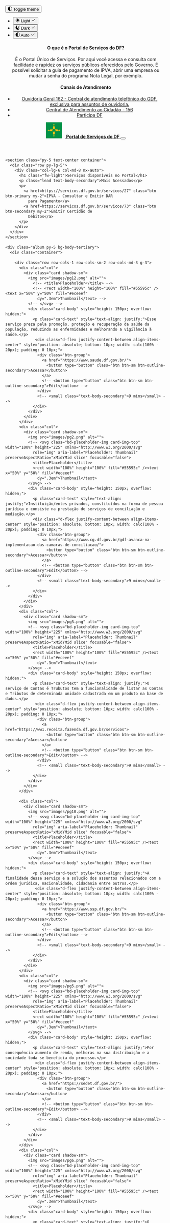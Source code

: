 <!doctype html>
<html lang="en" data-bs-theme="auto">

<head>
  <script src="assets/js/color-modes.js"></script>

  <meta charset="utf-8">
  <meta name="viewport" content="width=device-width, initial-scale=1">
  <meta name="description" content="">
  <meta name="author" content="Mark Otto, Jacob Thornton, and Bootstrap contributors">
  <meta name="generator" content="Hugo 0.122.0">
  <title>Serviços Distrito Federal </title> 
<!-- MUDOU O NOME NA BARRA DE navegação -->

  <link rel="canonical" href="https://getbootstrap.com/docs/5.3/examples/album/">



  <link rel="stylesheet" href="https://cdn.jsdelivr.net/npm/@docsearch/css@3">

  <link href="assets/dist/css/bootstrap.min.css" rel="stylesheet">

<link rel="stylesheet" href="style.css">


</head>

<body>
  <svg xmlns="http://www.w3.org/2000/svg" class="d-none">
    <symbol id="check2" viewBox="0 0 16 16">
      <path
        d="M13.854 3.646a.5.5 0 0 1 0 .708l-7 7a.5.5 0 0 1-.708 0l-3.5-3.5a.5.5 0 1 1 .708-.708L6.5 10.293l6.646-6.647a.5.5 0 0 1 .708 0z" />
    </symbol>
    <symbol id="circle-half" viewBox="0 0 16 16">
      <path d="M8 15A7 7 0 1 0 8 1v14zm0 1A8 8 0 1 1 8 0a8 8 0 0 1 0 16z" />
    </symbol>
    <symbol id="moon-stars-fill" viewBox="0 0 16 16">
      <path
        d="M6 .278a.768.768 0 0 1 .08.858 7.208 7.208 0 0 0-.878 3.46c0 4.021 3.278 7.277 7.318 7.277.527 0 1.04-.055 1.533-.16a.787.787 0 0 1 .81.316.733.733 0 0 1-.031.893A8.349 8.349 0 0 1 8.344 16C3.734 16 0 12.286 0 7.71 0 4.266 2.114 1.312 5.124.06A.752.752 0 0 1 6 .278z" />
      <path
        d="M10.794 3.148a.217.217 0 0 1 .412 0l.387 1.162c.173.518.579.924 1.097 1.097l1.162.387a.217.217 0 0 1 0 .412l-1.162.387a1.734 1.734 0 0 0-1.097 1.097l-.387 1.162a.217.217 0 0 1-.412 0l-.387-1.162A1.734 1.734 0 0 0 9.31 6.593l-1.162-.387a.217.217 0 0 1 0-.412l1.162-.387a1.734 1.734 0 0 0 1.097-1.097l.387-1.162zM13.863.099a.145.145 0 0 1 .274 0l.258.774c.115.346.386.617.732.732l.774.258a.145.145 0 0 1 0 .274l-.774.258a1.156 1.156 0 0 0-.732.732l-.258.774a.145.145 0 0 1-.274 0l-.258-.774a1.156 1.156 0 0 0-.732-.732l-.774-.258a.145.145 0 0 1 0-.274l.774-.258c.346-.115.617-.386.732-.732L13.863.1z" />
    </symbol>
    <symbol id="sun-fill" viewBox="0 0 16 16">
      <path
        d="M8 12a4 4 0 1 0 0-8 4 4 0 0 0 0 8zM8 0a.5.5 0 0 1 .5.5v2a.5.5 0 0 1-1 0v-2A.5.5 0 0 1 8 0zm0 13a.5.5 0 0 1 .5.5v2a.5.5 0 0 1-1 0v-2A.5.5 0 0 1 8 13zm8-5a.5.5 0 0 1-.5.5h-2a.5.5 0 0 1 0-1h2a.5.5 0 0 1 .5.5zM3 8a.5.5 0 0 1-.5.5h-2a.5.5 0 0 1 0-1h2A.5.5 0 0 1 3 8zm10.657-5.657a.5.5 0 0 1 0 .707l-1.414 1.415a.5.5 0 1 1-.707-.708l1.414-1.414a.5.5 0 0 1 .707 0zm-9.193 9.193a.5.5 0 0 1 0 .707L3.05 13.657a.5.5 0 0 1-.707-.707l1.414-1.414a.5.5 0 0 1 .707 0zm9.193 2.121a.5.5 0 0 1-.707 0l-1.414-1.414a.5.5 0 0 1 .707-.707l1.414 1.414a.5.5 0 0 1 0 .707zM4.464 4.465a.5.5 0 0 1-.707 0L2.343 3.05a.5.5 0 1 1 .707-.707l1.414 1.414a.5.5 0 0 1 0 .708z" />
    </symbol>
  </svg>

  <div class="dropdown position-fixed bottom-0 end-0 mb-3 me-3 bd-mode-toggle">
    <button class="btn btn-bd-primary py-2 dropdown-toggle d-flex align-items-center" id="bd-theme" type="button"
      aria-expanded="false" data-bs-toggle="dropdown" aria-label="Toggle theme (auto)">
      <svg class="bi my-1 theme-icon-active" width="1em" height="1em">
        <use href="#circle-half"></use>
      </svg>
      <span class="visually-hidden" id="bd-theme-text">Toggle theme</span>
    </button>
    <ul class="dropdown-menu dropdown-menu-end shadow" aria-labelledby="bd-theme-text">
      <li>
        <button type="button" class="dropdown-item d-flex align-items-center" data-bs-theme-value="light"
          aria-pressed="false">
          <svg class="bi me-2 opacity-50" width="1em" height="1em">
            <use href="#sun-fill"></use>
          </svg>
          Light
          <svg class="bi ms-auto d-none" width="1em" height="1em">
            <use href="#check2"></use>
          </svg>
        </button>
      </li>
      <li>
        <button type="button" class="dropdown-item d-flex align-items-center" data-bs-theme-value="dark"
          aria-pressed="false">
          <svg class="bi me-2 opacity-50" width="1em" height="1em">
            <use href="#moon-stars-fill"></use>
          </svg>
          Dark
          <svg class="bi ms-auto d-none" width="1em" height="1em">
            <use href="#check2"></use>
          </svg>
        </button>
      </li>
      <li>
        <button type="button" class="dropdown-item d-flex align-items-center active" data-bs-theme-value="auto"
          aria-pressed="true">
          <svg class="bi me-2 opacity-50" width="1em" height="1em">
            <use href="#circle-half"></use>
          </svg>
          Auto
          <svg class="bi ms-auto d-none" width="1em" height="1em">
            <use href="#check2"></use>
          </svg>
        </button>
      </li>
    </ul>
  </div>
<!-- botao de tema -->

<header data-bs-theme="dark">
  <div class="navbar navbar-dark bg-primary shadow-sm" id="navbarHeader" style="background-image: url(images/df2.png) ;">
    <div class="container">
      <div class="row">
        <div class="col-sm-8 col-md-7 py-4">
          <h4>O que é o Portal de Serviços do DF?</h4>
          <p class="text-body-secondary">É o Portal Único de Serviços. Por aqui você acessa e consulta com facilidade e rapidez os serviços públicos oferecidos pelo Governo. É possível solicitar a guia de pagamento de IPVA, abrir uma empresa ou mudar a senha do programa Nota Legal, por exemplo.</p>
        </div>
        <div class="col-sm-4 offset-md-1 py-4">
          <h4>Canais de Atendimento</h4>
          <ul class="list-unstyled">
            <li><a href="https://www.saude.df.gov.br/canais-de-atendimento#:~:text=Telefone%20(162),telefone%20fixo%20e%20pelo%20celular." class="text-white">Ouvidoria Geral 162 - Central de atendimento telefônico do GDF, exclusiva para assuntos de ouvidoria.</a></li>
            <li><a href="https://www.economia.df.gov.br/central-de-atendimento/#:~:text=A%20Central%20de%20Atendimento%20ao,o%20Governo%20e%20a%20popula%C3%A7%C3%A3o." class="text-white">Central de Atendimento ao Cidadão - 156</a></li>
            <li><a href="https://www.participa.df.gov.br/" class="text-white">Participa DF</a></li>
          </ul>
        </div>
      </div>
    </div>
  </div>
  <div class="navbar navbar-dark bg-primary shadow-sm">
    <div class="container">
      <a href="#" class="navbar-brand d-flex align-items-center">
        <!-- <svg xmlns="http://www.w3.org/2000/svg" width="20" height="20" fill="none" stroke="currentColor" stroke-linecap="round" stroke-linejoin="round" stroke-width="2" aria-hidden="true" class="me-2" viewBox="0 0 24 24">
          <path d="M23 19a2 2 0 0 1-2 2H3a2 2 0 0 1-2-2V8a2 2 0 0 1 2-2h4l2-3h6l2 3h4a2 2 0 0 1 2 2z" />
          <circle cx="12" cy="13" r="4" />
        </svg> -->
        <img src="images/bandeiradf.png" alt="" style="margin-right: 10px;">
        <strong>Portal de Serviços do DF</strong>
      </a>
      <button class="navbar-toggler" type="button" data-bs-toggle="collapse" data-bs-target="#navbarHeader" aria-controls="navbarHeader" aria-expanded="false" aria-label="Toggle navigation">
        <span class="navbar-toggler-icon"></span>
      </button>
    </div>
  </div>
</header>
<!-- HEADER FOI MUDADO A COR, O CABEÇALHO. -->
<!-- dentro da div "maior" foi colocado um plano de fundo com img STYLE-->
<!-- foi tirado o svg e colocado um img da bandeira com espaçamento STYLE -->


  <main>

    <section class="py-5 text-center container">
      <div class="row py-lg-5">
        <div class="col-lg-6 col-md-8 mx-auto">
          <h1 class="fw-light">Serviços disponíveis no Portal</h1>
          <p class="lead text-body-secondary">Mais Acessados</p>
          <p>
            <a href=https://servicos.df.gov.br/servicos/27" class="btn btn-primary my-2">IPVA - Consultar e Emitir DAR
              para Pagamento</a>
            <a href=https://servicos.df.gov.br/servicos/73" class="btn btn-secondary my-2">Emitir Certidão de
              Débitos</a>
          </p>
        </div>
      </div>
    </section>

    <div class="album py-5 bg-body-tertiary">
      <div class="container">

        <div class="row row-cols-1 row-cols-sm-2 row-cols-md-3 g-3">
          <div class="col">
            <div class="card shadow-sm">
              <img src="images/pg12.png" alt="">
                <!-- <title>Placeholder</title> -->
                <!-- <rect width="100%" height="100%" fill="#55595c" /><text x="50%" y="50%" fill="#eceeef"
                  dy=".3em">Thumbnail</text> -->
              <!-- </svg> -->
              <div class="card-body" style="height: 150px; overflow: hidden;">
                <p class="card-text" style="text-align: justify;">Esse serviço preza pela promoção, proteção e recuperação da saúde da população, reduzindo as enfermidades e melhorando a vigilância à saúde.</p>
                 <div class="d-flex justify-content-between align-items-center" style="position: absolute; bottom: 10px; width: calc(100% - 20px); padding: 0 10px;">
                  <div class="btn-group">
                    <a href="https://www.saude.df.gov.br/">
                      <button type="button" class="btn btn-sm btn-outline-secondary">Acessar</button>
                    </a>
                    <!-- <button type="button" class="btn btn-sm btn-outline-secondary">Edit</button> -->
                  </div>
                  <!-- <small class="text-body-secondary">9 mins</small> -->
                </div>
              </div>
            </div>
          </div>
          <div class="col">
            <div class="card shadow-sm">
              <img src="images/pg2.png" alt="">
              <!-- <svg class="bd-placeholder-img card-img-top" width="100%" height="225" xmlns="http://www.w3.org/2000/svg"
                role="img" aria-label="Placeholder: Thumbnail" preserveAspectRatio="xMidYMid slice" focusable="false">
                <title>Placeholder</title>
                <rect width="100%" height="100%" fill="#55595c" /><text x="50%" y="50%" fill="#eceeef"
                  dy=".3em">Thumbnail</text>
              </svg> -->
              <div class="card-body" style="height: 150px; overflow: hidden;">
                <p class="card-text" style="text-align: justify;">Instituição/entes privados, constituídos na forma de pessoa jurídica e consiste na prestação de serviços de conciliação e mediação.</p>
                <div class="d-flex justify-content-between align-items-center" style="position: absolute; bottom: 10px; width: calc(100% - 20px); padding: 0 10px;">
                  <div class="btn-group">
                    <a href="https://www.cg.df.gov.br/gdf-avanca-na-implementacao-das-camaras-de-conciliacao/">
                      <button type="button" class="btn btn-sm btn-outline-secondary">Acessar</button>
                    </a>
                    <!-- <button type="button" class="btn btn-sm btn-outline-secondary">Edit</button> --> 
                  </div>
                  <!-- <small class="text-body-secondary">9 mins</small> -->
                </div>
              </div>
            </div>
          </div>
          <div class="col">
            <div class="card shadow-sm">
              <img src="images/pg3.png" alt="">
              <!-- <svg class="bd-placeholder-img card-img-top" width="100%" height="225" xmlns="http://www.w3.org/2000/svg"
                role="img" aria-label="Placeholder: Thumbnail" preserveAspectRatio="xMidYMid slice" focusable="false">
                <title>Placeholder</title>
                <rect width="100%" height="100%" fill="#55595c" /><text x="50%" y="50%" fill="#eceeef"
                  dy=".3em">Thumbnail</text>
              </svg> -->
              <div class="card-body" style="height: 150px; overflow: hidden;">
                <p class="card-text" style="text-align: justify;">O serviço de Contas é Trubutos tem a funcionalidade de listar as Contas e Tributos de determinada unidade cadastrada em um produto na base de dados.</p>
                 <div class="d-flex justify-content-between align-items-center" style="position: absolute; bottom: 10px; width: calc(100% - 20px); padding: 0 10px;">
                  <div class="btn-group">
                    <a href="https://ww1.receita.fazenda.df.gov.br/servicos">
                      <button type="button" class="btn btn-sm btn-outline-secondary">Acessar</button>
                    </a>
                    <!-- <button type="button" class="btn btn-sm btn-outline-secondary">Edit</button> --> 
                  </div>
                  <!-- <small class="text-body-secondary">9 mins</small> -->
                </div>
              </div>
            </div>
          </div>

          <div class="col">
            <div class="card shadow-sm">
              <img src="images/pg10.png" alt="">
              <!-- <svg class="bd-placeholder-img card-img-top" width="100%" height="225" xmlns="http://www.w3.org/2000/svg"
                role="img" aria-label="Placeholder: Thumbnail" preserveAspectRatio="xMidYMid slice" focusable="false">
                <title>Placeholder</title>
                <rect width="100%" height="100%" fill="#55595c" /><text x="50%" y="50%" fill="#eceeef"
                  dy=".3em">Thumbnail</text>
              </svg> -->
              <div class="card-body" style="height: 150px; overflow: hidden;">
                <p class="card-text" style="text-align: justify;">A finalidade desse serviço e a solução dos assuntos relacionados com a ordem jurídica, nacionalidade, cidadania entre outros.</p>
                 <div class="d-flex justify-content-between align-items-center" style="position: absolute; bottom: 10px; width: calc(100% - 20px); padding: 0 10px;">
                  <div class="btn-group">
                    <a href="https://www.ssp.df.gov.br/">
                      <button type="button" class="btn btn-sm btn-outline-secondary">Acessar</button>
                    </a>
                    <!-- <button type="button" class="btn btn-sm btn-outline-secondary">Edit</button> --> 
                  </div>
                  <!-- <small class="text-body-secondary">9 mins</small> -->
                </div>
              </div>
            </div>
          </div>
          <div class="col">
            <div class="card shadow-sm">
              <img src="images/pg5.png" alt="">
              <!-- <svg class="bd-placeholder-img card-img-top" width="100%" height="225" xmlns="http://www.w3.org/2000/svg"
                role="img" aria-label="Placeholder: Thumbnail" preserveAspectRatio="xMidYMid slice" focusable="false">
                <title>Placeholder</title>
                <rect width="100%" height="100%" fill="#55595c" /><text x="50%" y="50%" fill="#eceeef"
                  dy=".3em">Thumbnail</text>
              </svg> -->
              <div class="card-body" style="height: 150px; overflow: hidden;">
                <p class="card-text" style="text-align: justify;">Por consequência aumento de renda, melhoras na sua distribuição e a sociedade toda se beneficia do processo.</p>
                 <div class="d-flex justify-content-between align-items-center" style="position: absolute; bottom: 10px; width: calc(100% - 20px); padding: 0 10px;">
                  <div class="btn-group">
                    <a href="https://sedet.df.gov.br/">
                      <button type="button" class="btn btn-sm btn-outline-secondary">Acessar</button>
                    </a>
                    <!-- <button type="button" class="btn btn-sm btn-outline-secondary">Edit</button> --> 
                  </div>
                  <!-- <small class="text-body-secondary">9 mins</small> -->
                </div>
              </div>
            </div>
          </div>
          <div class="col">
            <div class="card shadow-sm">
              <img src="images/pg6.png" alt="">
              <!-- <svg class="bd-placeholder-img card-img-top" width="100%" height="225" xmlns="http://www.w3.org/2000/svg"
                role="img" aria-label="Placeholder: Thumbnail" preserveAspectRatio="xMidYMid slice" focusable="false">
                <title>Placeholder</title>
                <rect width="100%" height="100%" fill="#55595c" /><text x="50%" y="50%" fill="#eceeef"
                  dy=".3em">Thumbnail</text>
              </svg> -->
              <div class="card-body" style="height: 150px; overflow: hidden;">
                <p class="card-text" style="text-align: justify;">O objetivo é garantir a proteção social aos cidadãos,  apoio a famílias e à comunidade para enfrentar dificuldades, por meio de serviços, benefícios, programas.</p>
                 <div class="d-flex justify-content-between align-items-center" style="position: absolute; bottom: 10px; width: calc(100% - 20px); padding: 0 10px;">
                  <div class="btn-group">
                    <a href="https://www.sedes.df.gov.br/">
                      <button type="button" class="btn btn-sm btn-outline-secondary">Acessar</button>
                    </a>
                    <!-- <button type="button" class="btn btn-sm btn-outline-secondary">Edit</button> -->
                  </div>
                  <!-- <small class="text-body-secondary">9 mins</small> -->
                </div>
              </div>
            </div>
          </div>

          <div class="col">
            <div class="card shadow-sm">
              <img src="images/pg7.png" alt="">
              <!-- <svg class="bd-placeholder-img card-img-top" width="100%" height="225" xmlns="http://www.w3.org/2000/svg"
                role="img" aria-label="Placeholder: Thumbnail" preserveAspectRatio="xMidYMid slice" focusable="false">
                <title>Placeholder</title>
                <rect width="100%" height="100%" fill="#55595c" /><text x="50%" y="50%" fill="#eceeef"
                  dy=".3em">Thumbnail</text>
              </svg> -->
              <div class="card-body" style="height: 150px; overflow: hidden;">
                <p class="card-text" style="text-align: justify;">Esse serviço promove o planejamento, a implementação e a autogestão do processo de desenvolvimento sustentável dos territórios.</p>
                 <div class="d-flex justify-content-between align-items-center" style="position: absolute; bottom: 10px; width: calc(100% - 20px); padding: 0 10px;">
                  <div class="btn-group">
                    <a href="http://www.seduh.df.gov.br/plano-diretor-de-ordenamento-territorial/">
                      <button type="button" class="btn btn-sm btn-outline-secondary">Acessar</button>
                    </a>
                    <!-- <button type="button" class="btn btn-sm btn-outline-secondary">Edit</button> -->
                  </div>
                  <!-- <small class="text-body-secondary">9 mins</small> -->
                </div>
              </div>
            </div>
          </div>
          <div class="col">
            <div class="card shadow-sm">
              <img src="images/pg8.png" alt="">
              <!-- <svg class="bd-placeholder-img card-img-top" width="100%" height="225" xmlns="http://www.w3.org/2000/svg"
                role="img" aria-label="Placeholder: Thumbnail" preserveAspectRatio="xMidYMid slice" focusable="false">
                <title>Placeholder</title>
                <rect width="100%" height="100%" fill="#55595c" /><text x="50%" y="50%" fill="#eceeef"
                  dy=".3em">Thumbnail</text>
              </svg> -->
              <div class="card-body" style="height: 150px; overflow: hidden;">
                <p class="card-text" style="text-align: justify;">As finanças públicas sao organizações e administrações públicas, efeitos económicos dos impostos, sua sustentabilidade e orçamento do Estado entre outros.</p>
                 <div class="d-flex justify-content-between align-items-center" style="position: absolute; bottom: 10px; width: calc(100% - 20px); padding: 0 10px;">
                  <div class="btn-group">
                    <a href="https://receita.fazenda.df.gov.br/">
                      <button type="button" class="btn btn-sm btn-outline-secondary">Acessar</button>
                    </a>
                    <!-- <button type="button" class="btn btn-sm btn-outline-secondary">Edit</button> -->
                  </div>
                  <!-- <small class="text-body-secondary">9 mins</small> -->
                </div>
              </div>
            </div>
          </div>
          <div class="col">
            <div class="card shadow-sm">
              <img src="images/pg9.png" alt="">
              <!-- <svg class="bd-placeholder-img card-img-top" width="100%" height="225" xmlns="http://www.w3.org/2000/svg"
                role="img" aria-label="Placeholder: Thumbnail" preserveAspectRatio="xMidYMid slice" focusable="false">
                <title>Placeholder</title>
                <rect width="100%" height="100%" fill="#55595c" /><text x="50%" y="50%" fill="#eceeef"
                  dy=".3em">Thumbnail</text>
              </svg> -->
              <div class="card-body" style="height: 150px; overflow: hidden;">
                <p class="card-text" style="text-align: justify;">O investimento em educação de qualidade, ciência, tecnologia é crucial para o caminho rumo a um modelo de desenvolvimento baseado no conhecimento.</p>
                 <div class="d-flex justify-content-between align-items-center" style="position: absolute; bottom: 10px; width: calc(100% - 20px); padding: 0 10px;">
                  <div class="btn-group">
                    <a href="https://www.educacao.df.gov.br/">
                      <button type="button" class="btn btn-sm btn-outline-secondary">Acessar</button>
                    </a>
                    <!-- <button type="button" class="btn btn-sm btn-outline-secondary">Edit</button> -->
                  </div>
                  <!-- <small class="text-body-secondary">9 mins</small> -->
                </div>
              </div>
            </div>
          </div>
        </div>
      </div>
    </div>
    <!-- <p class="card-text" style="text-align: justify;"></p> usado para colocar texto justificado -->
    <!-- <div class="d-flex justify-content-between align-items-center" style="position: absolute; bottom: 10px; width: calc(100% - 20px); padding: 0 10px;"> utilizado para manter o botao em posição fixa -->
    <!-- <div class="card-body" style="height: 150px; overflow: hidden;"> utilizado para limitar tamanho da div e controlar texto -->
  </main>

  <footer class="text-body-secondary py-5" style="background-color: rgb(16, 62, 226);">
    <div class="container">
      <p class="float-end mb-1">
        <a href="#" style="color: black">Voltar ao Topo</a>
      </p>jk
      <p class="mb-1">Serviços do Distrito Federal</p>
      <!-- <p class="mb-0">New to Bootstrap? <a href="/"></a> or read our <a
          href="../getting-started/introduction/">getting started guide</a>.</p> -->
    </div>
  </footer>
  <script src="assets/dist/js/bootstrap.bundle.min.js"></script>

</body>

</html>

Esse trecho de código HTML e CSS está sendo utilizado para estilizar uma página da web. Vou explicar cada parte detalhadamente:

1. `<link rel="canonical" href="https://getbootstrap.com/docs/5.3/examples/album/">`: Este link relacional é usado para indicar a URL canônica da página, ou seja, a URL preferencial para a qual os mecanismos de pesquisa devem direcionar o tráfego. Isso é útil para evitar conteúdo duplicado em diferentes URLs.

2. `<link rel="stylesheet" href="https://cdn.jsdelivr.net/npm/@docsearch/css@3">`: Este link está importando um arquivo de estilo hospedado em um CDN (Content Delivery Network) chamado jsDelivr. Esse arquivo provavelmente contém estilos relacionados à funcionalidade de busca na página.

3. `<link href="../assets/dist/css/bootstrap.min.css" rel="stylesheet">`: Este link está importando o arquivo de estilo Bootstrap minificado, que contém estilos básicos para a página. O atributo `href` especifica o caminho para o arquivo CSS.

4. `<style>`: Aqui começa a seção de estilos CSS incorporados diretamente na página HTML. Esses estilos são aplicados apenas a esta página específica.

5. `.bd-placeholder-img`: Esta classe define estilos para imagens de espaço reservado (placeholder) usadas na página. Define o tamanho da fonte, o alinhamento do texto e desabilita a seleção do usuário.

6. `@media (min-width: 768px)`: Essa regra de mídia aplica estilos específicos quando a largura da tela é maior ou igual a 768 pixels. No caso, define o tamanho da fonte para imagens de espaço reservado em telas maiores.

7. `.b-example-divider`: Esta classe define estilos para uma divisória de exemplo na página. Define largura, altura, cor de fundo, borda e sombra.

8. `.b-example-vr`: Esta classe define estilos para uma barra vertical de exemplo na página. Define a largura e altura.

9. `.bi`: Esta classe define estilos para ícones Bootstrap. Ajusta a posição vertical e preenche a cor atual.

10. `.nav-scroller` e `.nav-scroller .nav`: Essas classes definem estilos para um menu de navegação com rolagem. Define a posição, altura, rolagem, alinhamento do texto e o comportamento de rolagem em dispositivos móveis.

11. `.btn-bd-primary`: Esta classe define estilos para botões Bootstrap personalizados com base nas variáveis de cor personalizadas. Define a cor do texto, cor de fundo, borda e efeitos de hover e foco.

12. `.bd-mode-toggle`: Esta classe define estilos para um botão de alternância de modo (provavelmente para alternar entre diferentes modos de exibição ou temas). Define a posição de sobreposição.

13. `.bd-mode-toggle .dropdown-menu .active .bi`: Esta regra de estilo específica é aplicada a um ícone dentro de um menu suspenso que está ativo. Define a exibição do ícone como bloqueada.

Esses são os detalhes de cada parte do código HTML e CSS fornecido. Cada classe e regra de estilo têm um propósito específico na estilização da página da web.



HEADER CABEÇALHO 
BODY CORPO
MAIN MENU EMBAIXO